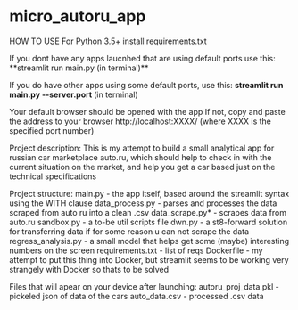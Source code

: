 # micro_autoru_app
HOW TO USE
For Python 3.5+ install requirements.txt

<p>If you dont have any apps laucnhed that are using default ports use this:
**streamlit run main.py (in terminal)**</p>

If you do have other apps using some default ports, use this:
**streamlit run main.py --server.port <unused port number>** (in terminal)

Your default browser should be opened with the app
If not, copy and paste the address to your browser http://localhost:XXXX/ (where XXXX is the specified port number)

Project description:
This is my attempt to build a small analytical app for russian car marketplace auto.ru, which should help to check in with the current situation on the market, and help you get a car based just on the technical specifications

Project structure:
  main.py - the app itself, based around the streamlit syntax using the WITH clause
  data_process.py - parses and processes the data scraped from auto ru into a clean .csv
  data_scrape.py* - scrapes data from auto.ru
  sandbox.py - a to-be util scripts file
  dwn.py - a st8-forward solution for transferring data if for some reason u can not scrape the data 
  regress_analysis.py - a small model that helps get some (maybe) interesting numbers on the screen
  requirements.txt - list of reqs
  Dockerfile - my attempt to put this thing into Docker, but streamlit seems to be working very strangely with Docker so thats to be solved
  
Files that will apear on your device after launching:
  autoru_proj_data.pkl - pickeled json of data of the cars
  auto_data.csv - processed .csv data 
